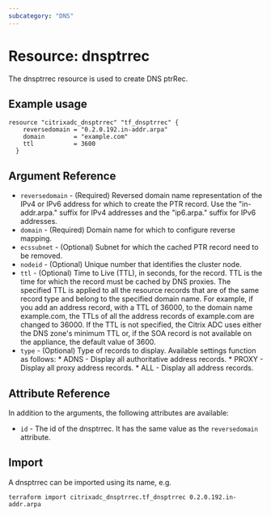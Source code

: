 ```yaml
---
subcategory: "DNS"
---
```


# Resource: dnsptrrec

The dnsptrrec resource is used to create DNS ptrRec.


## Example usage

```hcl
resource "citrixadc_dnsptrrec" "tf_dnsptrrec" {
	reversedomain = "0.2.0.192.in-addr.arpa"
	domain        = "example.com"
	ttl           = 3600
  }
```


## Argument Reference

* `reversedomain` - (Required) Reversed domain name representation of the IPv4 or IPv6 address for which to create the PTR record. Use the "in-addr.arpa." suffix for IPv4 addresses and the "ip6.arpa." suffix for IPv6 addresses.
* `domain` - (Required) Domain name for which to configure reverse mapping.
* `ecssubnet` - (Optional) Subnet for which the cached PTR record need to be removed.
* `nodeid` - (Optional) Unique number that identifies the cluster node.
* `ttl` - (Optional) Time to Live (TTL), in seconds, for the record. TTL is the time for which the record must be cached by DNS proxies. The specified TTL is applied to all the resource records that are of the same record type and belong to the specified domain name. For example, if you add an address record, with a TTL of 36000, to the domain name example.com, the TTLs of all the address records of example.com are changed to 36000. If the TTL is not specified, the Citrix ADC uses either the DNS zone's minimum TTL or, if the SOA record is not available on the appliance, the default value of 3600.
* `type` - (Optional) Type of records to display. Available settings function as follows: * ADNS - Display all authoritative address records. * PROXY - Display all proxy address records. * ALL - Display all address records.


## Attribute Reference

In addition to the arguments, the following attributes are available:

* `id` - The id of the dnsptrrec. It has the same value as the `reversedomain` attribute.


## Import

A dnsptrrec can be imported using its name, e.g.

```shell
terraform import citrixadc_dnsptrrec.tf_dnsptrrec 0.2.0.192.in-addr.arpa
```
